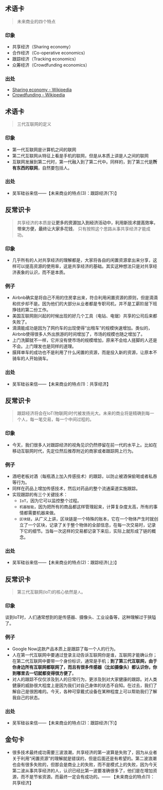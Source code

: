 
## 术语卡
> 未来商业的四个特点

### 印象
- 共享经济（Sharing economy）
- 合作经济（Co-operative economics）
- 跟踪经济（Tracking economics）
- 众筹经济（Crowdfunding economics）

### 出处
- [Sharing economy - Wikipedia][1]
- [Crowdfunding - Wikipedia][2]

## 术语卡
> 三代互联网的定义

### 印象
- 第一代互联网是计算机之间的联网
- 第二代互联网从特征上看是手机的联网，但是从本质上讲是人之间的联网
- 互联网发展到第二代时，第一代融入到了第二代中。同样的，到了第三代是**所有东西的联网**，自然要包括人。

### 出处
- 吴军硅谷来信——【未来商业的特点(3)：跟踪经济(下)】

## 反常识卡
> 共享经济的本质是**让更多的资源加入到经济活动中，利用新技术提高效率，带来方便，最终让大家多花钱**， 只有按照这个思路从事共享经济才能成功。

### 印象
- 几乎所有的人对共享经济的理解都是，大家将各自的闲置资源拿出来分享，这样可以提高资源的使用率，这是共享经济的基础。其实这种想法只是对共享经济表象的认识，而不是本质。

### 例子
- Airbnb确实是将自己不用的住房拿出来，符合利用闲置资源的原则，但是滴滴和优步却不是。因为他们的大部分从业者都是专职司机，并不是工薪阶层下班挣钱的第二份工作。
- 美国互联网刚兴起的时候出现的好几个工具（电钻、电锯）共享的公司后来都失败了。
- 滴滴能成功是因为了网约车的出现使得“出租车”的规模快速增加。类似的，Airbnb使得很多人外出旅游的时间增加了，市场的规模也随之增加了。
- 上门洗脚就不一样，它并没有使市场的规模增加，原来不会给人搓脚的人还是不会。上门理发也是同样的道理。
- 膜拜单车的成功也不是利用了什么闲置的资源，而是投入新的资源，让原本不骑车的人开始骑车。

### 出处
- 吴军硅谷来信——【未来商业的特点(1)：共享经济】

## 反常识卡
> 跟踪经济将会在IoT(物联网)时代被发扬光大。未来的商业将是精确到每一个人，每一笔交易，每一个中间过程的。

### 印象
- 今天，我们很多人对跟踪经济的视角见识仍然停留在前一代的水平上。比如在移动互联网时代，先定位然后推荐附近的商家或者跟踪网上行为。

### 例子
- 酒吧老板对酒（每瓶酒上加入传感技术）的跟踪，以防止被酒保偷喝或者私吞等行为。
- 同样在药品上增加传感技术，然后对药品的整个流通渠道实施跟踪。
- 实现跟踪的有三个关键技术：
	- `IoT`，因为它可以监控整个过程。
	- `机器智能`，因为把所有的商品都这样管理起来，计算复杂度太高，所有的事情都需要机器来做。
	- `区块链`，从广义上讲，区块链是一个特殊的账本，它在一个物体产生时就创立了一个区块，记录了关于整个物体的全部信息，在每一次交易时，记录下它的细节。当每一次这样的交易都记录下来后，实际上就形成了链的概念。

### 出处
- 吴军硅谷来信——【未来商业的特点(2)：跟踪经济(上)】


## 反常识卡
> 第三代互联网(IoT)的核心依然是`人`。

### 印象
谈到IoT时，人们通常想到的是传感器、摄像头、工业设备等，这种理解过于狭隘了。

### 例子
- Google Now这款产品本质上是跟踪了每一个人的行为。
- 人在第一代互联网中要通过登录主动告诉互联网你是谁，互联网才能确认你；在第二代互联网中要带一个身份标识，通常是手机；**到了第三代互联网，由于你身边所有互联网都联网了，而且有很多传感器（比如摄像头）都认识你，你到哪里去一切就都变得很方便了**。
- 对人的跟踪不仅仅涉及到人的日常行为，更涉及到对大家健康的跟踪。对人类健康的威胁很大程度上是因为我们对自己身体的状态不自知。在过去，我们了解自己是很困难的。今天，各种可穿戴式设备在某种程度上可以帮助我们了解我自己的状态。

### 出处
 - 吴军硅谷来信——【未来商业的特点(2)：跟踪经济(下)】



## 金句卡
- 很多技术最终成功需要三波浪潮，共享经济的第一波算是失败了，因为从业者关于利用“闲置资源”的理解就是错误的，但是后面还是有希望的。第二波浪潮也会有很多失败的，但那会是商业上的失败，而不是模式上的失败，因为今天第二波从事共享经济的人，认识已经比第一波要准确很多了，他们是在增加资源，而不是节省资源。而最终一定会有成功的。—— 【未来商业的特点(1)：共享经济】

[1]:	https://en.wikipedia.org/wiki/Sharing_economy
[2]:	https://en.wikipedia.org/wiki/Crowdfunding